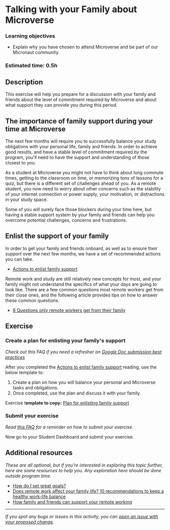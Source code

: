# Talking with your Family about Microverse

### Learning objectives

- Explain why you have chosen to attend Microverse and be part of our Micronaut community.

### Estimated time: 0.5h

## Description

This exercise will help you prepare for a discussion with your family and friends about the level of commitment required by Microverse and about what support they can provide you during this period.

## The importance of family support during your time at Microverse

The next few months will require you to successfully balance your study obligations with your personal life, family and friends. In order to achieve good results, and have a stable level of commitment required by the program, you'll need to have the support and understanding of those closest to you.

As a student at Microverse you might not have to think about long commute times, getting to the classroom on time, or memorizing tons of lessons for a quiz, but there is a different set of challenges ahead of you. As a remote student, you now need to worry about other concerns such as the stability of your internet connection or power supply, your motivation, or distractions in your study space.

Some of you will surely face those blockers during your time here, but having a stable support system by your family and friends can help you overcome potential challenges, concerns and frustrations.

## Enlist the support of your family

In order to get your family and friends onboard, as well as to ensure their support over the next few months, we have a set of recommended actions you can take.

- [Actions to enlist family support](actions-to-enlist-family-support.md)

Remote work and study are still relatively new concepts for most, and your family might not understand the specifics of what your days are going to look like. There are a few common questions most remote workers get from their close ones, and the following article provides tips on how to answer these common questions.

- [6 Questions only remote workers get from their family](https://www.themuse.com/advice/6-questions-only-remote-workers-get-from-their-family)

## Exercise

### Create a plan for enlisting your family's support

*Check out this FAQ if you need a refresher on [Google Doc submission best practices](https://microverse.zendesk.com/hc/en-us/articles/360063156813)*

After you completed the [Actions to enlist family support](actions-to-enlist-family-support.md) reading, use the below template to:

1. Create a plan on how you will balance your personal and Microverse tasks and obligations.
2. Once completed, use the plan and discuss it with your family.

Exercise t**emplate to copy:** [Plan for enlisting family support](https://docs.google.com/document/d/1XI4hzx5zKt2JPi5Xmkj_nA1gZXuzPDKAtz058qH9ago/edit?usp=sharing)

### Submit your exercise

*Read [this FAQ](https://microverse.zendesk.com/hc/en-us/articles/360061344234) for a reminder on how to submit your exercise.*

Now go to your Student Dashboard and submit your exercise.

## Additional resources

*These are all optional, but if you're interested in exploring this topic further, here are some resources to help you. Any exploration here should be done outside program time.*

- [How do I set great goals?](https://microverse.zendesk.com/hc/en-us/articles/360049913274-How-do-I-set-great-goals-)
- [Does remote work affect your family life? 10 recommendations to keep a healthy work-life balance](https://traqq.com/blog/does-remote-work-affect-your-family-life-10-recommendations-to-keep-a-healthy-work-life-balance/)
- [How family and friends can support your remote working](http://www.generationy.com/remote-working-family-support/)

------

_If you spot any bugs or issues in this activity, you can [open an issue with your proposed change](https://github.com/microverseinc/curriculum-transversal-skills/blob/main/git-github/articles/open_issue.md)._
